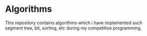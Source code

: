 # Algorithms

This repository contains algorithms which i have implemented such segment tree, bit, sorting, etc 
during my competitive programming.
